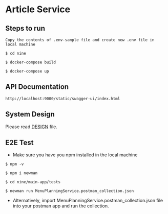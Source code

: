 # Article Service


## Steps to run
`
Copy the contents of .env-sample file and create new .env file in local machine
`
```
$ cd nine

$ docker-compose build

$ docker-compose up
```

## API Documentation

```
http://localhost:9000/static/swagger-ui/index.html
```

## System Design

Please read [DESIGN](design/design.md) file.

## E2E Test

- Make sure you have you npm installed in the local machine
```
$ npm -v

$ npm i newman

$ cd nine/main-app/tests

$ newman run MenuPlanningService.postman_collection.json
```

- Alternatively, import MenuPlanningService.postman_collection.json file into your postman app and run the collection.
